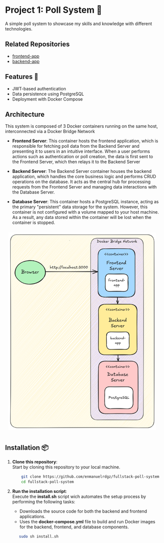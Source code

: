 # Project 1: Poll System 🚀

A simple poll system to showcase my skills and knowledge with different technologies.

## Related Repositories

* [frontend-app](https://github.com/enmanuelrdgz/frontend-app)  
* [backend-app](https://github.com/enmanuelrdgz/backend-app)  

## Features 🌟

* JWT-based authentication
* Data persistence using PostgreSQL
* Deployment with Docker Compose

## Architecture

This system is composed of 3 Docker containers running on the same host, interconnected via a Docker Bridge Network  

* **Frontend Server**: This container hosts the frontend application, which is responsible for fetching poll data from the Backend Server and presenting it to users in an intuitive interface. When a user performs actions such as authentication or poll creation, the data is first sent to the Frontend Server, which then relays it to the Backend Server

* **Backend Server**: The Backend Server container houses the backend application, which handles the core business logic and performs CRUD operations on the database. It acts as the central hub for processing requests from the Frontend Server and managing data interactions with the Database Server.

* **Database Server**: This container hosts a PostgreSQL instance, acting as the primary "persistent" data storage for the system. However, this container is not configured with a volume mapped to your host machine. As a result, any data stored within the container will be lost when the container is stopped.

<div style="  text-align: center; padding: 10px;">
<img src="./docs/architecture.png" alt="Descripción de la imagen" style="width: 500px; margin-left: auto; margin-right: auto"/>
</div>

## Installation 📦

1. **Clone this repository**:  
    Start by cloning this repository to your local machine.

    ```bash
        git clone https://github.com/enmanuelrdgz/fullstack-poll-system.git
        cd fullstack-poll-system
    ```
2. **Run the installation script**:  
    Execute the **install.sh** script wich automates the setup process by performing the following tasks:
    * Downloads the source code for both the backend and frontend applications.
    * Uses the **docker-compose.yml** file to build and run Docker images for the backend, frontend, and database components.

     ```bash
        sudo sh install.sh
    ```